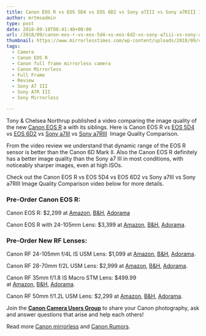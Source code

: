 ```yaml
---
title: Canon EOS R vs EOS 5D4 vs EOS 6D2 vs Sony a7III vs Sony a7RIII Image Quality Comparison
author: mrtmsadmin
type: post
date: 2018-09-18T08:41:48+00:00
url: /2018/09/canon-eos-r-vs-eos-5d4-vs-eos-6d2-vs-sony-a7iii-vs-sony-a7riii-image-quality-comparison/
thumbnail: https://www.mirrorlesstimes.com/wp-content/uploads/2018/09/canon-eos-r-front.jpg
tags:
  - Camera
  - Canon EOS R
  - Canon full frame mirrorless camera
  - Canon Mirrorless
  - Full Frame
  - Review
  - Sony A7 III
  - Sony A7R III
  - Sony Mirrorless

---
```

Tony & Chelsea Northrup published a video comparing the image quality of the new <a href="https://www.mirrorlesstimes.com/tag/canon-eos-r/" target="_blank" rel="noopener">Canon EOS R</a> a with its siblings. Here is Canon EOS R vs <a href="https://www.amazon.com/Canon-Mark-Frame-Digital-Camera/dp/B01KURGS9E/?tag=mirrorlesst-20" target="_blank" rel="nofollow noopener">EOS 5D4</a> vs <a href="https://www.amazon.com/Canon-Mark-Digital-Camera-Body/dp/B072MZCJKN/?tag=mirrorlesst-20" target="_blank" rel="nofollow noopener">EOS 6D2</a> vs <a href="https://www.mirrorlesstimes.com/tag/sony-a7-iii/" target="_blank" rel="noopener">Sony a7III</a> vs <a href="https://www.mirrorlesstimes.com/tag/sony-a7r-iii/" target="_blank" rel="noopener">Sony a7RIII</a>  Image Quality Comparison.

From the video review we understand that dynamic range of the EOS R sensor is better than the Canon 6D Mark II. Also the Canon EOS R definitely has a better image quality than the Sony a7 III in most conditions, with noticeably sharper images, even at high ISOs.

Check out the Canon EOS R vs EOS 5D4 vs EOS 6D2 vs Sony a7III vs Sony a7RIII Image Quality Comparison video below for more details.<!--more-->



### Pre-Order Canon EOS R:

Canon EOS R: $2,299 at <a class="ext-link" title="" href="https://www.amazon.com/Canon-Cameras-Digital-Camera-3075C002/dp/B07H484HLT/?tag=cameraears-20" target="_blank" rel="noopener external noreferrer nofollow" data-wpel-link="external" data-amzn-asin="B07H484HLT">Amazon</a>, <a class="ext-link" title="" href="https://www.bhphotovideo.com/c/product/1433710-REG/canon_eos_r_mirrorless_digital.html/BI/20175/KBID/14249/" target="_blank" rel="noopener external noreferrer nofollow" data-wpel-link="external">B&H</a>, <a class="ext-link broken_link" title="" href="https://adorama.evyy.net/c/63923/51926/1036?u=https://www.adorama.com/car.html" target="_blank" rel="noopener external noreferrer nofollow">Adorama</a>

Canon EOS R with 24-105mm Lens: $3,399 at <a class="ext-link" title="" href="https://www.amazon.com/gp/product/B07H489ZP4/?tag=cameraears-20" target="_blank" rel="noopener nofollow external noreferrer" data-wpel-link="external" data-amzn-asin="B07H489ZP4">Amazon</a>, <a class="ext-link" title="" href="https://www.bhphotovideo.com/c/product/1433711-REG/canon_eos_r_mirrorless_digital.html/BI/20175/KBID/14249/" target="_blank" rel="noopener nofollow external noreferrer" data-wpel-link="external">B&H</a>, <a class="ext-link broken_link" title="" href="https://adorama.evyy.net/c/63923/51926/1036?u=https://www.adorama.com/cark1.html" target="_blank" rel="noopener nofollow external noreferrer">Adorama</a>.

### Pre-Order New RF Lenses:

Canon RF 24-105mm f/4L IS USM Lens: $1,099 at <a class="ext-link" title="" href="https://www.amazon.com/Canon-RF-24-105mm-USM-Lens/dp/B07H489XDQ/?tag=cameraears-20" target="_blank" rel="noopener external noreferrer nofollow" data-wpel-link="external" data-amzn-asin="B07H489XDQ">Amazon</a>, <a class="ext-link" title="" href="https://www.bhphotovideo.com/c/product/1433712-REG/canon_rf_24_105mm_f_4l_is.html/BI/20175/KBID/14249/" target="_blank" rel="noopener external noreferrer nofollow" data-wpel-link="external">B&H</a>, <a class="ext-link broken_link" title="" href="https://adorama.evyy.net/c/63923/51926/1036?u=https://www.adorama.com/car241054.html" target="_blank" rel="noopener external noreferrer nofollow">Adorama</a>.

Canon RF 28-70mm f/2L USM Lens: $2,999 at <a class="ext-link" title="" href="https://www.amazon.com/Canon-RF-28-70mm-USM-Lens/dp/B07H4F64XL/?tag=cameraears-20" target="_blank" rel="noopener external noreferrer nofollow" data-wpel-link="external" data-amzn-asin="B07H4F64XL">Amazon</a>, <a class="ext-link" title="" href="https://www.bhphotovideo.com/c/product/1433713-REG/canon_rf_28_70mm_f_2l_usm.html/BI/20175/KBID/14249/" target="_blank" rel="noopener external noreferrer nofollow" data-wpel-link="external">B&H</a>, <a class="ext-link broken_link" title="" href="https://adorama.evyy.net/c/63923/51926/1036?u=https://www.adorama.com/car28702.html" target="_blank" rel="noopener external noreferrer nofollow">Adorama</a>.

Canon RF 35mm f/1.8 IS Macro STM Lens: $499.99 at <a class="ext-link" title="" href="https://www.amazon.com/Canon-35mm-1-8-Macro-Lens/dp/B07H4SFG4G/?tag=cameraears-20" target="_blank" rel="noopener external noreferrer nofollow" data-wpel-link="external" data-amzn-asin="B07H4SFG4G">Amazon</a>, <a class="ext-link" title="" href="https://www.bhphotovideo.com/c/product/1433714-REG/canon_rf_35mm_f_1_8_is.html/BI/20175/KBID/14249/" target="_blank" rel="noopener external noreferrer nofollow" data-wpel-link="external">B&H</a>, <a class="ext-link broken_link" title="" href="https://adorama.evyy.net/c/63923/51926/1036?u=https://www.adorama.com/car3518.html" target="_blank" rel="noopener external noreferrer nofollow">Adorama</a>.

Canon RF 50mm f/1.2L USM Lens: $2,299 at <a class="ext-link" title="" href="https://www.amazon.com/Canon-50mm-1-2L-USM-Lens/dp/B07H4G9ZKW/?tag=cameraears-20" target="_blank" rel="noopener external noreferrer nofollow" data-wpel-link="external" data-amzn-asin="B07H4G9ZKW">Amazon</a>, <a class="ext-link" title="" href="https://www.bhphotovideo.com/c/product/1433715-REG/canon_rf_50mm_f_1_2l_usm.html/BI/20175/KBID/14249/" target="_blank" rel="noopener external noreferrer nofollow" data-wpel-link="external">B&H</a>, <a class="ext-link broken_link" title="" href="https://adorama.evyy.net/c/63923/51926/1036?u=https://www.adorama.com/car5012.html" target="_blank" rel="noopener external noreferrer nofollow">Adorama</a>.

Join the <a class="ext-link" title="" href="https://www.facebook.com/groups/185572945112087/" target="_blank" rel="external nofollow noopener"><strong>Canon Camera Users Group</strong></a> to share your Canon photography, ask and answer questions that arise and help each others!

Read more [Canon mirrorless][1] and <a href="https://www.dailycameranews.com/tag/canon-rumors/" target="_blank" rel="noopener">Canon Rumors</a>.

 [1]: https://www.mirrorlesstimes.com/tag/canon-mirrorless/